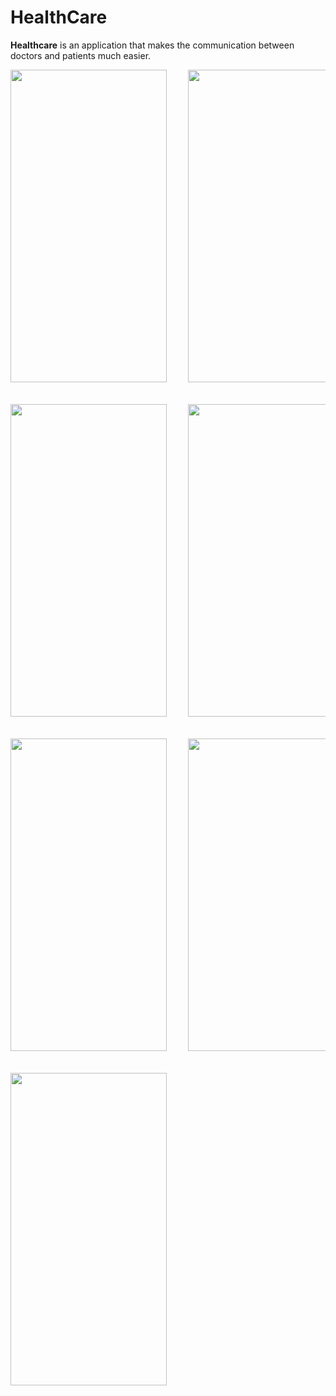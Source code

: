 # HealthCare
<b>Healthcare</b> is an application that makes the communication between doctors and patients much easier.
<pre>
<img src="Images/1.png" height = "500px" width= "250px">    <img src="Images/2.png" height = "500px" width= "250px">    <img src="Images/3.png" height = "500px" width= "250px"> <br/></br>
<img src="Images/4.png" height = "500px" width= "250px">    <img src="Images/5.png" height = "500px" width= "250px">    <img src="Images/6.png" height = "500px" width= "250px"> <br/></br>
<img src="Images/7.png" height = "500px" width= "250px">    <img src="Images/8.png" height = "500px" width= "250px">    <img src="Images/9.png" height = "500px" width= "250px"> <br/></br>    
<img src="Images/10.png" height = "500px" width= "250px">
</pre>
  
     
        
      
     
